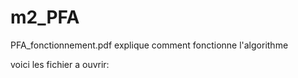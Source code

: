 # m2_PFA

PFA_fonctionnement.pdf explique comment fonctionne l'algorithme

voici les fichier a ouvrir:

	
